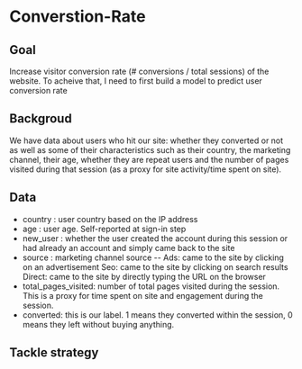# Converstion-Rate
## Goal
Increase visitor conversion rate (# conversions / total sessions) of the website. To acheive that, I need to first build a model to predict user conversion rate
## Backgroud
We have data about users who hit our site: whether they converted or not as well as some of their characteristics such as their country, the marketing channel, their age, whether they are repeat users and the number of pages visited during that session (as a proxy for site activity/time spent on site).
## Data
- country : user country based on the IP address
- age : user age. Self-reported at sign-in step
- new_user : whether the user created the account during this session or had already an account and simply came back to the site
- source : marketing channel source
-- Ads: came to the site by clicking on an advertisement
Seo: came to the site by clicking on search results
Direct: came to the site by directly typing the URL on the browser
- total_pages_visited: number of total pages visited during the session. This is a proxy for time spent on site and engagement during the session.
- converted: this is our label. 1 means they converted within the session, 0 means they left without buying anything. 
## Tackle strategy
